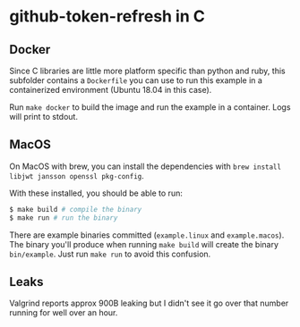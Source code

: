 github-token-refresh in C
=========================

## Docker

Since C libraries are little more platform specific than python and ruby, this subfolder contains a `Dockerfile` you can use to run this example in a containerized environment (Ubuntu 18.04 in this case).

Run `make docker` to build the image and run the example in a container. Logs will print to stdout.

## MacOS

On MacOS with brew, you can install the dependencies with `brew install libjwt jansson openssl pkg-config`.

With these installed, you should be able to run:
```sh
$ make build # compile the binary
$ make run # run the binary
```

There are example binaries committed (`example.linux` and `example.macos`). The binary you'll produce when running `make build` will create the binary `bin/example`. Just run `make run` to avoid this confusion.

## Leaks
Valgrind reports approx 900B leaking but I didn't see it go over that number running for well over an hour.